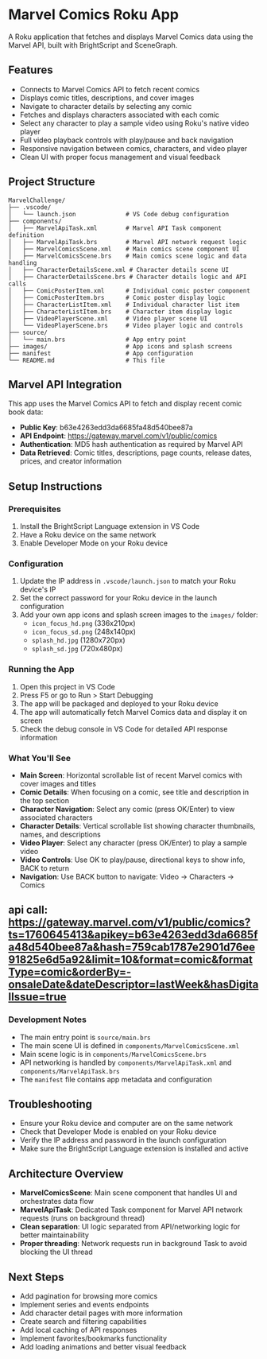 # Marvel Comics Roku App

A Roku application that fetches and displays Marvel Comics data using the Marvel API, built with BrightScript and SceneGraph.

## Features
- Connects to Marvel Comics API to fetch recent comics
- Displays comic titles, descriptions, and cover images
- Navigate to character details by selecting any comic
- Fetches and displays characters associated with each comic
- Select any character to play a sample video using Roku's native video player
- Full video playback controls with play/pause and back navigation
- Responsive navigation between comics, characters, and video player
- Clean UI with proper focus management and visual feedback

## Project Structure
```
MarvelChallenge/
├── .vscode/
│   └── launch.json              # VS Code debug configuration
├── components/
│   ├── MarvelApiTask.xml        # Marvel API Task component definition
│   ├── MarvelApiTask.brs        # Marvel API network request logic
│   ├── MarvelComicsScene.xml    # Main comics scene component UI
│   ├── MarvelComicsScene.brs    # Main comics scene logic and data handling
│   ├── CharacterDetailsScene.xml # Character details scene UI
│   ├── CharacterDetailsScene.brs # Character details logic and API calls
│   ├── ComicPosterItem.xml      # Individual comic poster component
│   ├── ComicPosterItem.brs      # Comic poster display logic
│   ├── CharacterListItem.xml    # Individual character list item
│   ├── CharacterListItem.brs    # Character item display logic
│   ├── VideoPlayerScene.xml     # Video player scene UI
│   └── VideoPlayerScene.brs     # Video player logic and controls
├── source/
│   └── main.brs                 # App entry point
├── images/                      # App icons and splash screens
├── manifest                     # App configuration
└── README.md                    # This file
```

## Marvel API Integration
This app uses the Marvel Comics API to fetch and display recent comic book data:
- **Public Key**: b63e4263edd3da6685fa48d540bee87a
- **API Endpoint**: https://gateway.marvel.com/v1/public/comics
- **Authentication**: MD5 hash authentication as required by Marvel API
- **Data Retrieved**: Comic titles, descriptions, page counts, release dates, prices, and creator information

## Setup Instructions

### Prerequisites
1. Install the BrightScript Language extension in VS Code
2. Have a Roku device on the same network
3. Enable Developer Mode on your Roku device

### Configuration
1. Update the IP address in `.vscode/launch.json` to match your Roku device's IP
2. Set the correct password for your Roku device in the launch configuration
3. Add your own app icons and splash screen images to the `images/` folder:
   - `icon_focus_hd.png` (336x210px)
   - `icon_focus_sd.png` (248x140px) 
   - `splash_hd.jpg` (1280x720px)
   - `splash_sd.jpg` (720x480px)

### Running the App
1. Open this project in VS Code
2. Press F5 or go to Run > Start Debugging
3. The app will be packaged and deployed to your Roku device
4. The app will automatically fetch Marvel Comics data and display it on screen
5. Check the debug console in VS Code for detailed API response information

### What You'll See
- **Main Screen**: Horizontal scrollable list of recent Marvel comics with cover images and titles
- **Comic Details**: When focusing on a comic, see title and description in the top section
- **Character Navigation**: Select any comic (press OK/Enter) to view associated characters
- **Character Details**: Vertical scrollable list showing character thumbnails, names, and descriptions
- **Video Player**: Select any character (press OK/Enter) to play a sample video
- **Video Controls**: Use OK to play/pause, directional keys to show info, BACK to return
- **Navigation**: Use BACK button to navigate: Video → Characters → Comics


## api call: https://gateway.marvel.com/v1/public/comics?ts=1760645413&apikey=b63e4263edd3da6685fa48d540bee87a&hash=759cab1787e2901d76ee91825e6d5a92&limit=10&format=comic&formatType=comic&orderBy=-onsaleDate&dateDescriptor=lastWeek&hasDigitalIssue=true

### Development Notes
- The main entry point is `source/main.brs`
- The main scene UI is defined in `components/MarvelComicsScene.xml`
- Main scene logic is in `components/MarvelComicsScene.brs`
- API networking is handled by `components/MarvelApiTask.xml` and `components/MarvelApiTask.brs`
- The `manifest` file contains app metadata and configuration

## Troubleshooting
- Ensure your Roku device and computer are on the same network
- Check that Developer Mode is enabled on your Roku device
- Verify the IP address and password in the launch configuration
- Make sure the BrightScript Language extension is installed and active

## Architecture Overview
- **MarvelComicsScene**: Main scene component that handles UI and orchestrates data flow
- **MarvelApiTask**: Dedicated Task component for Marvel API network requests (runs on background thread)
- **Clean separation**: UI logic separated from API/networking logic for better maintainability
- **Proper threading**: Network requests run in background Task to avoid blocking the UI thread

## Next Steps
- Add pagination for browsing more comics
- Implement series and events endpoints  
- Add character detail pages with more information
- Create search and filtering capabilities
- Add local caching of API responses
- Implement favorites/bookmarks functionality
- Add loading animations and better visual feedback